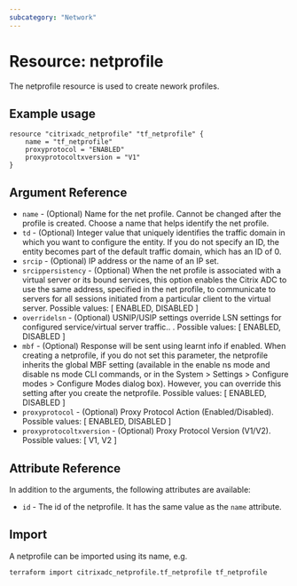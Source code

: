 ```yaml
---
subcategory: "Network"
---
```


# Resource: netprofile

The netprofile resource is used to create nework profiles.


## Example usage

```hcl
resource "citrixadc_netprofile" "tf_netprofile" {
    name = "tf_netprofile"
    proxyprotocol = "ENABLED"
    proxyprotocoltxversion = "V1"
}
```


## Argument Reference

* `name` - (Optional) Name for the net profile. Cannot be changed after the profile is created. Choose a name that helps identify the net profile.
* `td` - (Optional) Integer value that uniquely identifies the traffic domain in which you want to configure the entity. If you do not specify an ID, the entity becomes part of the default traffic domain, which has an ID of 0.
* `srcip` - (Optional) IP address or the name of an IP set.
* `srcippersistency` - (Optional) When the net profile is associated with a virtual server or its bound services, this option enables the Citrix ADC to use the same  address, specified in the net profile, to communicate to servers for all sessions initiated from a particular client to the virtual server. Possible values: [ ENABLED, DISABLED ]
* `overridelsn` - (Optional) USNIP/USIP settings override LSN settings for configured service/virtual server traffic.. . Possible values: [ ENABLED, DISABLED ]
* `mbf` - (Optional) Response will be sent using learnt info if enabled. When creating a netprofile, if you do not set this parameter, the netprofile inherits the global MBF setting (available in the enable ns mode and disable ns mode CLI commands, or in the System > Settings > Configure modes > Configure Modes dialog box). However, you can override this setting after you create the netprofile. Possible values: [ ENABLED, DISABLED ]
* `proxyprotocol` - (Optional) Proxy Protocol Action (Enabled/Disabled). Possible values: [ ENABLED, DISABLED ]
* `proxyprotocoltxversion` - (Optional) Proxy Protocol Version (V1/V2). Possible values: [ V1, V2 ]


## Attribute Reference

In addition to the arguments, the following attributes are available:

* `id` - The id of the netprofile. It has the same value as the `name` attribute.


## Import

A netprofile can be imported using its name, e.g.

```shell
terraform import citrixadc_netprofile.tf_netprofile tf_netprofile
```
